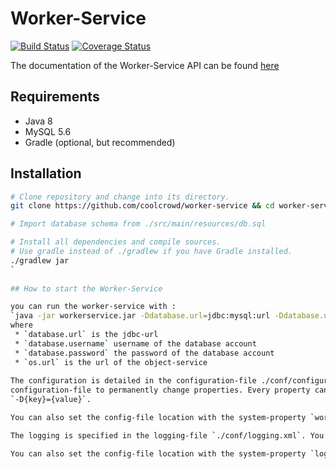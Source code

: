 # Worker-Service

[![Build Status](https://travis-ci.org/coolcrowd/worker-service.svg?branch=master)](https://travis-ci.org/coolcrowd/worker-service)
[![Coverage Status](https://coveralls.io/repos/github/coolcrowd/worker-service/badge.svg?branch=master)](https://coveralls.io/github/coolcrowd/worker-service?branch=master)

The documentation of the Worker-Service API can be found [here](http://coolcrowd.github.io/worker-service/)

## Requirements

 * Java 8
 * MySQL 5.6
 * Gradle (optional, but recommended)
 
## Installation

```bash
# Clone repository and change into its directory.
git clone https://github.com/coolcrowd/worker-service && cd worker-service

# Import database schema from ./src/main/resources/db.sql

# Install all dependencies and compile sources.
# Use gradle instead of ./gradlew if you have Gradle installed.
./gradlew jar
`
 
## How to start the Worker-Service

you can run the worker-service with :
`java -jar workerservice.jar -Ddatabase.url=jdbc:mysql:url -Ddatabase.username=user -Ddatabase.password=password -Dos.url=http://www.example.org`
where
 * `database.url` is the jdbc-url
 * `database.username` username of the database account
 * `database.password` the password of the database account
 * `os.url` is the url of the object-service
 
The configuration is detailed in the configuration-file ./conf/configuration.properties`. You can alter the 
configuration-file to permanently change properties. Every property can be overridden by setting a global-property via
`-D{key}={value}`.

You can also set the config-file location with the system-property `workerservice.config`, e.g. `-Dworkerservice.config=location`.

The logging is specified in the logging-file `./conf/logging.xml`. You can alter the logging-file to permanently change properties.

You can also set the config-file location with the system-property `logback.configurationFile`, e.g. `-Dlogback.configurationFile=location`.

